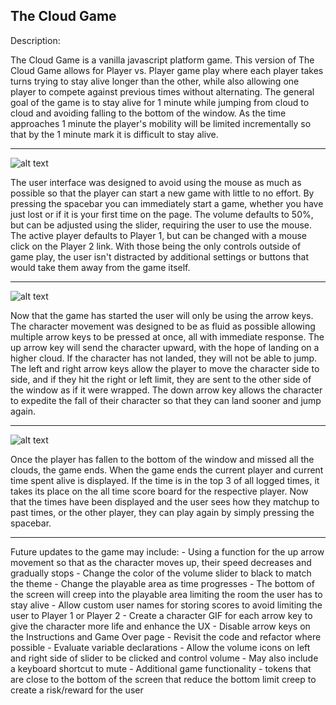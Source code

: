 The Cloud Game 
------------------------------------------------------------------------------------------------------------------------------------------------------------------------------------

Description:

The Cloud Game is a vanilla javascript platform game. This version of The Cloud Game allows for Player vs. Player game play where each player takes turns trying to stay alive longer than the other, while also allowing one player to compete against previous times without alternating. The general goal of the game is to stay alive for 1 minute while jumping from cloud to cloud and avoiding falling to the bottom of the window. As the time approaches 1 minute the player's mobility will be limited incrementally so that by the 1 minute mark it is difficult to stay alive. 

------------------------------------------------------------------------------------------------------------------------------------------------------------------------------------

![alt text](https://github.com/chandlerblaschka/TheCloudGame/blob/master/OnLoad.jpg?raw=true)

The user interface was designed to avoid using the mouse as much as possible so that the player can start a new game with little to no effort. By pressing the spacebar you can immediately start a game, whether you have just lost or if it is your first time on the page. The volume defaults to 50%, but can be adjusted using the slider, requiring the user to use the mouse. The active player defaults to Player 1, but can be changed with a mouse click on the Player 2 link. With those being the only controls outside of game play, the user isn't distracted by additional settings or buttons that would take them away from the game itself.

------------------------------------------------------------------------------------------------------------------------------------------------------------------------------------

![alt text](https://github.com/chandlerblaschka/TheCloudGame/blob/master/GamePlay.jpg?raw=true)

Now that the game has started the user will only be using the arrow keys. The character movement was designed to be as fluid as possible allowing multiple arrow keys to be pressed at once, all with immediate response. The up arrow key will send the character upward, with the hope of landing on a higher cloud. If the character has not landed, they will not be able to jump. The left and right arrow keys allow the player to move the character side to side, and if they hit the right or left limit, they are sent to the other side of the window as if it were wrapped. The down arrow key allows the character to expedite the fall of their character so that they can land sooner and jump again. 

------------------------------------------------------------------------------------------------------------------------------------------------------------------------------------

![alt text](https://github.com/chandlerblaschka/TheCloudGame/blob/master/GameOver.jpg?raw=true)

Once the player has fallen to the bottom of the window and missed all the clouds, the game ends. When the game ends the current player and current time spent alive is displayed. If the time is in the top 3 of all logged times, it takes its place on the all time score board for the respective player. Now that the times have been displayed and the user sees how they matchup to past times, or the other player, they can play again by simply pressing the spacebar. 

------------------------------------------------------------------------------------------------------------------------------------------------------------------------------------

Future updates to the game may include:
    - Using a function for the up arrow movement so that as the character moves up, their speed decreases and gradually stops
    - Change the color of the volume slider to black to match the theme 
    - Change the playable area as time progresses
        - The bottom of the screen will creep into the playable area limiting the room the user has to stay alive
    - Allow custom user names for storing scores to avoid limiting the user to Player 1 or Player 2
    - Create a character GIF for each arrow key to give the character more life and enhance the UX
    - Disable arrow keys on the Instructions and Game Over page
    - Revisit the code and refactor where possible
        - Evaluate variable declarations
        - Allow the volume icons on left and right side of slider to be clicked and control volume
            - May also include a keyboard shortcut to mute
    - Additional game functionality
        - tokens that are close to the bottom of the screen that reduce the bottom limit creep to create a risk/reward for the user